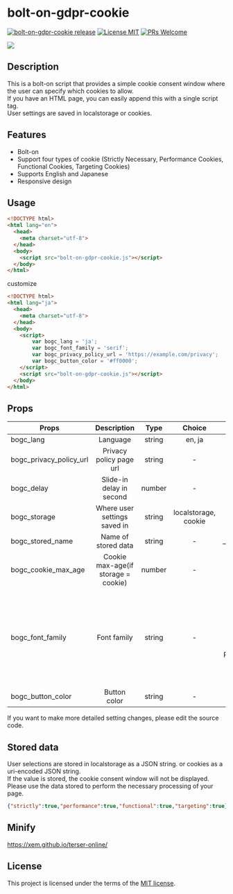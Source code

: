 # bolt-on-gdpr-cookie

[![bolt-on-gdpr-cookie release](https://img.shields.io/github/release/nopejp/bolt-on-gdpr-cookie.svg?maxAge=2592000?style=flat-square)](https://github.com/nopejp/bolt-on-gdpr-cookie/releases)
[![License MIT](http://img.shields.io/badge/license-MIT-orange.svg?style=flat)](https://github.com/nopejp/bolt-on-gdpr-cookie/blob/main/LICENSE)
[![PRs Welcome](https://img.shields.io/badge/PRs-Welcome-brightgreen.svg)](https://github.com/nopejp/bolt-on-gdpr-cookie/pulls)

![](https://github.com/nopejp/bolt-on-gdpr-cookie/blob/main/capture.gif)

## Description

This is a bolt-on script that provides a simple cookie consent window where the user can specify which cookies to allow.\
If you have an HTML page, you can easily append this with a single script tag.\
User settings are saved in localstorage or cookies.

## Features
- Bolt-on
- Support four types of cookie (Strictly Necessary, Performance Cookies, Functional Cookies, Targeting Cookies)
- Supports English and Japanese
- Responsive design

## Usage

```html
<!DOCTYPE html>
<html lang="en">
  <head>
    <meta charset="utf-8">
  </head>
  <body>
    <script src="bolt-on-gdpr-cookie.js"></script>
  </body>
</html>
```

customize

```html
<!DOCTYPE html>
<html lang="ja">
  <head>
    <meta charset="utf-8">
  </head>
  <body>
    <script>
        var bogc_lang = 'ja';
        var bogc_font_family = 'serif';
        var bogc_privacy_policy_url = 'https://example.com/privacy';
        var bogc_button_color = '#ff0000';
    </script>
    <script src="bolt-on-gdpr-cookie.js"></script>
  </body>
</html>
```

## Props

| Props                   |             Description             |  Type  |         Choice        |           Default |
| ----------------------- | :---------------------------------: | :----: | :-------------------: | ----------------: |
| bogc_lang               | Language                            | string | en, ja                | en                |
| bogc_privacy_policy_url | Privacy policy page url             | string | -                     |                   |
| bogc_delay              | Slide-in delay in second            | number | -                     | 2                 |
| bogc_storage            | Where user settings saved in        | string | localstorage, cookie  | localstorage      |
| bogc_stored_name        | Name of stored data                 | string | -                     | __gdpr_cookie     |
| bogc_cookie_max_age     | Cookie max-age(if storage = cookie) | number | -                     | 60\*60\*24 \* 400 |
| bogc_font_family        | Font family                         | string | -                     | "Helvetica Neue", "Helvetica", "Hiragino Sans", "Hiragino Kaku Gothic ProN", "Arial", "Yu Gothic", "Meiryo", sans-serif' |
| bogc_button_color       | Button color                        | string | -                     | #27acd9           |

If you want to make more detailed setting changes, please edit the source code.

## Stored data

User selections are stored in localstorage as a JSON string. or cookies as a uri-encoded JSON string.\
If the value is stored, the cookie consent window will not be displayed.\
Please use the data stored to perform the necessary processing of your page.

```json
{"strictly":true,"performance":true,"functional":true,"targeting":true}
```

## Minify

https://xem.github.io/terser-online/

## License

This project is licensed under the terms of the [MIT license](https://github.com/nopejp/bolt-on-gdpr-cookie/blob/main/LICENSE).
